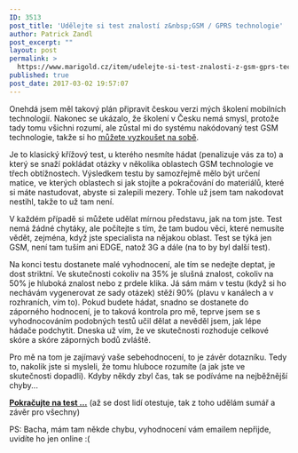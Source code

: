 ```yaml
---
ID: 3513
post_title: 'Udělejte si test znalostí z&nbsp;GSM / GPRS technologie'
author: Patrick Zandl
post_excerpt: ""
layout: post
permalink: >
  https://www.marigold.cz/item/udelejte-si-test-znalosti-z-gsm-gprs-technologie
published: true
post_date: 2017-03-02 19:57:07
---
```

<p>Onehdá jsem měl takový plán připravit českou verzi mých školení mobilních technologií. Nakonec se ukázalo, že školení v Česku nemá smysl, protože tady tomu všichni rozumí, ale zůstal mi do systému nakódovaný test GSM technologie, takže si ho <a href="http://lteakademie.cz/testy/test-prehledu-mobilnich-technologii/5/">můžete vyzkoušet na sobě</a>.</p>
<p>Je to klasický křížový test, u kterého nesmíte hádat (penalizuje vás za to) a který se snaží pokládat otázky v několika oblastech GSM technologie ve třech obtížnostech. Výsledkem testu by samozřejmě mělo být určení matice, ve kterých oblastech si jak stojíte a pokračování do materiálů, které si máte nastudovat, abyste si zalepili mezery. Tohle už jsem tam nakodovat nestihl, takže to už tam není.</p>
<p>V každém případě si můžete udělat mírnou představu, jak na tom jste. Test nemá žádné chytáky, ale počítejte s tím, že tam budou věci, které nemusíte vědět, zejména, když jste specialista na nějakou oblast. Test se týká jen GSM, není tam tuším ani EDGE, natož 3G a dále (na to by byl další test).</p>
<p>Na konci testu dostanete malé vyhodnocení, ale tím se nedejte deptat, je dost striktní. Ve skutečnosti cokoliv na 35% je slušná znalost, cokoliv na 50% je hluboká znalost nebo z prdele klika. Já sám mám v testu (když si ho nechávám vygenerovat ze sady otázek) stěží 90% (plavu v kanálech a v rozhraních, vím to). Pokud budete hádat, snadno se dostanete do záporného hodnocení, je to taková kontrola pro mě, teprve jsem se s vyhodnocováním podobných testů učil dělat a nevěděl jsem, jak lépe hádače podchytit. Dneska už vím, že ve skutečnosti rozhoduje celkové skóre a skóre záporných bodů zvláště.</p>
<p>Pro mě na tom je zajímavý vaše sebehodnocení, to je závěr dotazníku. Tedy to, nakolik jste si mysleli, že tomu hluboce rozumíte (a jak jste ve skutečnosti dopadli). Kdyby někdy zbyl čas, tak se podíváme na nejběžnější chyby...</p>
<p><a href="http://lteakademie.cz/testy/test-prehledu-mobilnich-technologii/5/"><strong>Pokračujte na test …</strong></a> (až se dost lidí otestuje, tak z toho udělám sumář a závěr pro všechny)</p>
<p>PS: Bacha, mám tam někde chybu, vyhodnocení vám emailem nepřijde, uvidíte ho jen online :(</p>